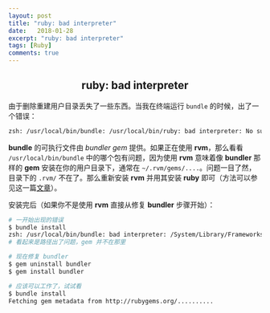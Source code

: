```yaml
---
layout: post
title: "ruby: bad interpreter"
date:   2018-01-28
excerpt: "ruby: bad interpreter"
tags: [Ruby]
comments: true
---
```


<center><h2>ruby: bad interpreter</h2></center>

<!--more-->

由于删除重建用户目录丢失了一些东西。当我在终端运行 `bundle` 的时候，出了一个错误：

```sh
zsh: /usr/local/bin/bundle: /usr/local/bin/ruby: bad interpreter: No such file or directory.
```

**bundle** 的可执行文件由 *bundler gem* 提供。如果正在使用 **rvm**，那么看看 `/usr/local/bin/bundle` 中的哪个包有问题，因为使用 **rvm** 意味着像 **bundler** 那样的 **gem** 安装在你的用户目录下，通常在 `~/.rvm/gems/....`。问题一目了然，目录下的 `.rvm/` 不在了。那么重新安装 **rvm** 并用其安装 **ruby** 即可（方法可以参见这一篇[文章](https://uvwvu.xyz/OS-X/update-Ruby-with-rvm-on-mac.rs)）。

安装完后（如果你不是使用 **rvm** 直接从修复 **bundler** 步骤开始）：

```sh
# 一开始出现的错误
$ bundle install
zsh: /usr/local/bin/bundle: bad interpreter: /System/Library/Frameworks/Ruby.framework/Versions/2.0/usr/bin: no such file or directory
# 看起来是路径出了问题，gem 并不在那里

# 现在修复 bundler
$ gem uninstall bundler
$ gem install bundler

# 应该可以工作了，试试看
$ bundle install
Fetching gem metadata from http://rubygems.org/..........
```